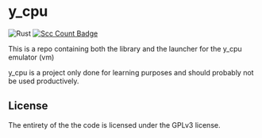 # y_cpu
![Rust](https://img.shields.io/badge/rust-%23000000.svg?style=for-the-badge&logo=rust&logoColor=white)
[![Scc Count Badge](https://sloc.xyz/github/DasBlackfur/yCPU/)](https://github.com/DasBlackfur/yCPU/)

This is a repo containing both the library and the launcher for the y_cpu emulator (vm)

y_cpu is a project only done for learning purposes and should probably not be used productively.

## License

The entirety of the the code is licensed under the GPLv3 license.
